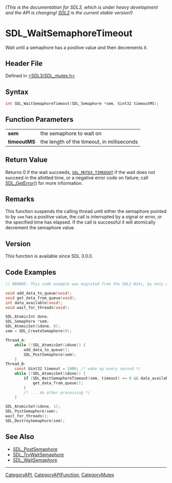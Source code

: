 ###### (This is the documentation for SDL3, which is under heavy development and the API is changing! [SDL2](https://wiki.libsdl.org/SDL2/) is the current stable version!)
# SDL_WaitSemaphoreTimeout

Wait until a semaphore has a positive value and then decrements it.

## Header File

Defined in [<SDL3/SDL_mutex.h>](https://github.com/libsdl-org/SDL/blob/main/include/SDL3/SDL_mutex.h)

## Syntax

```c
int SDL_WaitSemaphoreTimeout(SDL_Semaphore *sem, Sint32 timeoutMS);

```

## Function Parameters

|                   |                                            |
| ----------------- | ------------------------------------------ |
| **sem**           | the semaphore to wait on                   |
| **timeoutMS**     | the length of the timeout, in milliseconds |

## Return Value

Returns 0 if the wait succeeds, [`SDL_MUTEX_TIMEDOUT`](SDL_MUTEX_TIMEDOUT)
if the wait does not succeed in the allotted time, or a negative error code
on failure; call [SDL_GetError](SDL_GetError)() for more information.

## Remarks

This function suspends the calling thread until either the semaphore
pointed to by `sem` has a positive value, the call is interrupted by a
signal or error, or the specified time has elapsed. If the call is
successful it will atomically decrement the semaphore value.

## Version

This function is available since SDL 3.0.0.

## Code Examples

```c
// BEWARE: This code example was migrated from the SDL2 Wiki, by only updating the names.

void add_data_to_queue(void);
void get_data_from_queue(void);
int data_available(void);
void wait_for_threads(void);

SDL_AtomicInt done;
SDL_Semaphore *sem;
SDL_AtomicSet(&done, 0);
sem = SDL_CreateSemaphore(0);

Thread_A:
    while (!SDL_AtomicGet(&done)) {
        add_data_to_queue();
        SDL_PostSemaphore(sem);
    }
Thread_B:
    const Uint32 timeout = 1000; /* wake up every second */
    while (!SDL_AtomicGet(&done)) {
        if (SDL_WaitSemaphoreTimeout(sem, timeout) == 0 && data_available()) {
            get_data_from_queue();
        }
        /* ... do other processing */
    }

SDL_AtomicSet(&done, 1);
SDL_PostSemaphore(sem);
wait_for_threads();
SDL_DestroySemaphore(sem);

```

## See Also

- [SDL_PostSemaphore](SDL_PostSemaphore)
- [SDL_TryWaitSemaphore](SDL_TryWaitSemaphore)
- [SDL_WaitSemaphore](SDL_WaitSemaphore)

----
[CategoryAPI](CategoryAPI), [CategoryAPIFunction](CategoryAPIFunction), [CategoryMutex](CategoryMutex)

